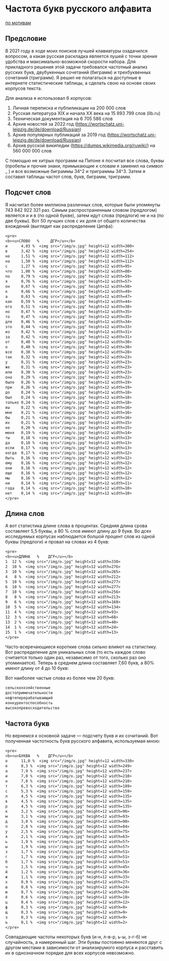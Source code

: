 # Частота букв русского алфавита

[по мотивам](http://www.norvig.com/mayzner.html)

## Предсловие
В 2021 году в ходе моих поисков лучшей клавиатуры озадачился вопросом, а какая русская раскладка является лушей с точки 
зрения удобства и максимально-возможной скорости набора. Для прикладного решения этой задачи требовался 
частотный анализ русских букв, двубукенных сочетаний (биграмм) и трехбуквенных сочетаний 
(триграмм). Я решил не полагаться на доступные в интернете статистические таблицы, а сделать свою на основе своих 
корпусов текста.

Для анализа я использовал 6 корпусов:

1. Личная переписка и публиликации на 200 000 слов
2. Русская литература XIX и начала ХХ века на 15 893 799 слов (lib.ru)
3. Техническая документация на 6 705 586 слов
4. Архив новостей за 2022 год (https://wortschatz.uni-leipzig.de/de/download/Russian)
5. Архив популярных публикаций за 2019 год (https://wortschatz.uni-leipzig.de/de/download/Russian)
6. Архив русской википедии (https://dumps.wikimedia.org/ruwiki/) на 560 000 000 слов

С помощью не хитрых программ на Питоне я посчитал все слова, буквы (пробелы и прочие знаки, примыкающие к словам я заменил на символ _ ) и все возможные биграммы 34^2 и 
триграммы 34^3.
Затем я составил таблицы частот слов, букв, биграмм, триграмм.

## Подсчет слов
Я насчитал более миллиона различных слов, которые были упомянуты 743 842 922 
321 раз. 
Самым распространенным словом (предлогом) является и и в (по одной букве), затем идут слова (предлоги) не и на (по две буквы). 
Вот 50 лучших слов с их доля от общего количества вхождений (выглядит как распределение Ципфа):

	<pre>
	<b><u>СЛОВО   %     ДГР</u></b>
	и      4,03 %  <img src="/img/o.jpg" height=12 width=300>
	в      3,42 %  <img src="/img/o.jpg" height=12 width=254>
	не     1,51 %  <img src="/img/o.jpg" height=12 width=112>
	на     1,50 %  <img src="/img/o.jpg" height=12 width=112>
	с      1,27 %  <img src="/img/o.jpg" height=12 width=95>
	что    1,08 %  <img src="/img/o.jpg" height=12 width=80>
	по     0,79 %  <img src="/img/o.jpg" height=12 width=59>
	я      0,76 %  <img src="/img/o.jpg" height=12 width=57>
	он     0,67 %  <img src="/img/o.jpg" height=12 width=50>
	к      0,66 %  <img src="/img/o.jpg" height=12 width=49>
	а      0,63 %  <img src="/img/o.jpg" height=12 width=47>
	как    0,59 %  <img src="/img/o.jpg" height=12 width=44>
	его    0,51 %  <img src="/img/o.jpg" height=12 width=38>
	но     0,47 %  <img src="/img/o.jpg" height=12 width=35>
	то     0,47 %  <img src="/img/o.jpg" height=12 width=35>
	для    0,46 %  <img src="/img/o.jpg" height=12 width=34>
	это    0,44 %  <img src="/img/o.jpg" height=12 width=33>
	из     0,42 %  <img src="/img/o.jpg" height=12 width=31>
	за     0,42 %  <img src="/img/o.jpg" height=12 width=31>
	от     0,40 %  <img src="/img/o.jpg" height=12 width=30>
	о      0,40 %  <img src="/img/o.jpg" height=12 width=30>
	все    0,38 %  <img src="/img/o.jpg" height=12 width=28>
	так    0,32 %  <img src="/img/o.jpg" height=12 width=23>
	у      0,31 %  <img src="/img/o.jpg" height=12 width=23>
	же     0,31 %  <img src="/img/o.jpg" height=12 width=23>
	или    0,30 %  <img src="/img/o.jpg" height=12 width=23>
	она    0,29 %  <img src="/img/o.jpg" height=12 width=22>
	было   0,26 %  <img src="/img/o.jpg" height=12 width=19>
	при    0,26 %  <img src="/img/o.jpg" height=12 width=19>
	до     0,24 %  <img src="/img/o.jpg" height=12 width=18>
	был    0,24 %  <img src="/img/o.jpg" height=12 width=18>
	только 0,24 %  <img src="/img/o.jpg" height=12 width=18>
	вы     0,22 %  <img src="/img/o.jpg" height=12 width=16>
	мне    0,21 %  <img src="/img/o.jpg" height=12 width=16>
	бы     0,21 %  <img src="/img/o.jpg" height=12 width=16>
	их     0,21 %  <img src="/img/o.jpg" height=12 width=15>
	ее     0,20 %  <img src="/img/o.jpg" height=12 width=15>
	меня   0,19 %  <img src="/img/o.jpg" height=12 width=14>
	ты     0,18 %  <img src="/img/o.jpg" height=12 width=13>
	да     0,18 %  <img src="/img/o.jpg" height=12 width=13>
	если   0,17 %  <img src="/img/o.jpg" height=12 width=13>
	когда  0,17 %  <img src="/img/o.jpg" height=12 width=12>
	быть   0,16 %  <img src="/img/o.jpg" height=12 width=12>
	ему    0,16 %  <img src="/img/o.jpg" height=12 width=12>
	они    0,16 %  <img src="/img/o.jpg" height=12 width=12>
	еще    0,16 %  <img src="/img/o.jpg" height=12 width=12>
	мы     0,16 %  <img src="/img/o.jpg" height=12 width=12>
	ни     0,14 %  <img src="/img/o.jpg" height=12 width=11>
	года   0,14 %  <img src="/img/o.jpg" height=12 width=10>
	нет    0,14 %  <img src="/img/o.jpg" height=12 width=10>
	</pre>

## Длина слов
А вот статистика длине слова в процентах. Средняя длина срова составляет 5,5 буквы, а 80 % слов имеют длину до 9 букв.
Во дсех исследуемых корпусах наблюдается болшой процент слов из одной буквы (предлоги) и провал на словах из 4 букв:

	<pre>
	<b><u>ДЛИНА   %    ДГР</u></b>
	1  12 %  <img src="/img/o.jpg" height=12 width=330>
	2  10 %  <img src="/img/o.jpg" height=12 width=276>
	3  10 %  <img src="/img/o.jpg" height=12 width=265>
	4   8 %  <img src="/img/o.jpg" height=12 width=212>
	5  10 %  <img src="/img/o.jpg" height=12 width=277>
	6  10 %  <img src="/img/o.jpg" height=12 width=277>
	7  10 %  <img src="/img/o.jpg" height=12 width=256>
	8   8 %  <img src="/img/o.jpg" height=12 width=213>
	9   6 %  <img src="/img/o.jpg" height=12 width=160>
	10  5 %  <img src="/img/o.jpg" height=12 width=134>
	11  4 %  <img src="/img/o.jpg" height=12 width=93>
	12  3 %  <img src="/img/o.jpg" height=12 width=68>
	13  2 %  <img src="/img/o.jpg" height=12 width=40>
	14  1 %  <img src="/img/o.jpg" height=12 width=24>
	15  1 %  <img src="/img/o.jpg" height=12 width=13>
	</pre>


Часто-всеречающиеся короткие слова сильно влияют на статистику.
Вот распределение для уникальных слов (то есть каждое слово считается только один раз, независимо от 
того, сколько раз оно упоминается). Теперь в среднем длина составляет 7,60 букв, а 80% имеют длину 
от 4 до 10 букв:


Вот наиболее частые слова из более чем 20 букв:

	сельскохозяйственные
	достопримечательности
	нефтеперерабатывающий
	конкурентоспособность
	высокопревосходительство

## Частота букв
Но вернемся к основной задаче — подсчету букв и их сочитаний. Вот полученная частотность букв русского алфавита, используемая мною:

	<pre>
	<b><u>БУКВА   %    ДГР</u></b>
	о      11,0 %  <img src="/img/o.jpg" height=12 width=330>
	е      8,3 %  <img src="/img/o.jpg" height=12 width=249>
	а      7,9 %  <img src="/img/o.jpg" height=12 width=237>
	и      7,0 %  <img src="/img/o.jpg" height=12 width=210>
	н      7,0 %  <img src="/img/o.jpg" height=12 width=210>
	т      6,3 %  <img src="/img/o.jpg" height=12 width=189>
	с      5,3 %  <img src="/img/o.jpg" height=12 width=159>
	л      4,5 %  <img src="/img/o.jpg" height=12 width=135>
	в      4,5 %  <img src="/img/o.jpg" height=12 width=135>
	р      4,5 %  <img src="/img/o.jpg" height=12 width=135>
	к      3,2 %  <img src="/img/o.jpg" height=12 width=96>
	м      3,1 %  <img src="/img/o.jpg" height=12 width=93>
	д      3,0 %  <img src="/img/o.jpg" height=12 width=90>
	п      2,8 %  <img src="/img/o.jpg" height=12 width=84>
	у      2,5 %  <img src="/img/o.jpg" height=12 width=75>
	я      2,1 %  <img src="/img/o.jpg" height=12 width=63>
	ь      1,9 %  <img src="/img/o.jpg" height=12 width=57>
	ы      1,9 %  <img src="/img/o.jpg" height=12 width=57>
	з      1,7 %  <img src="/img/o.jpg" height=12 width=51>
	г      1,7 %  <img src="/img/o.jpg" height=12 width=51>
	б      1,7 %  <img src="/img/o.jpg" height=12 width=51>
	ч      1,5 %  <img src="/img/o.jpg" height=12 width=45>
	й      1,2 %  <img src="/img/o.jpg" height=12 width=36>
	ж      1,1 %  <img src="/img/o.jpg" height=12 width=33>
	х      0,9 %  <img src="/img/o.jpg" height=12 width=27>
	ш      0,8 %  <img src="/img/o.jpg" height=12 width=24>
	ю      0,7 %  <img src="/img/o.jpg" height=12 width=20>
	ё      0,6 %  <img src="/img/o.jpg" height=12 width=18>
	ц      0,4 %  <img src="/img/o.jpg" height=12 width=12>
	ф      0,3 %  <img src="/img/o.jpg" height=12 width=9>
	щ      0,3 %  <img src="/img/o.jpg" height=12 width=9>
	э      0,3 %  <img src="/img/o.jpg" height=12 width=9>
	ъ      0,1 %  <img src="/img/o.jpg" height=12 width=2>
	</pre>


Совпадающие частоты некоторых букв (и-н, л-в-р, ь-ы, з-г-б) не случайность, а намеренный шаг. Эти буквы 
постоянно меняются друг с другом местами в зависимости от анализирумого корпуса и расставить их в однозначном 
порядке для всех корпусов невозможно. 
